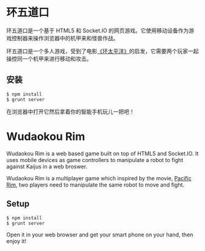 # 环五道口

环五道口是一个基于 HTML5 和 Socket.IO 的网页游戏。它使用移动设备作为游戏控制器来操作浏览器中的机甲来和怪兽作战。

环五道口是一个多人游戏，受到了电影[《环太平洋》](http://movie.douban.com/subject/5323968/)的启发，它需要两个玩家一起操控同一个机甲来进行移动和攻击。

## 安装

    $ npm install
    $ grunt server

在浏览器中打开它然后拿着你的智能手机玩儿一把吧！

# Wudaokou Rim

Wudaokou Rim is a web based game built on top of HTML5 and Socket.IO. It uses mobile devices as game controllers to manipulate a robot to fight against Kaijus in a web broswer.

Wudaokou Rim is a multiplayer game which inspired by the movie, [Pacific Rim](http://www.imdb.com/title/tt1663662/), two players need to manipulate the same robot to move and fight.

## Setup

    $ npm install
    $ grunt server

Open it in your web browser and get your smart phone on your hand, then enjoy it!
